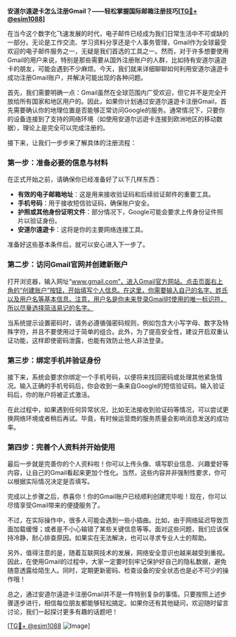 **安道尔遠遊卡怎么注册Gmail？——轻松掌握国际邮箱注册技巧[[TG💪+ @esim1088](https://t.me/s/esim1088)]**

在当今这个数字化飞速发展的时代，电子邮件已经成为我们日常生活中不可或缺的一部分。无论是工作交流、学习资料分享还是个人事务管理，Gmail作为全球最受欢迎的电子邮件服务之一，无疑是我们首选的工具之一。然而，对于许多想要使用Gmail的用户来说，特别是那些需要从国外注册账户的人群，比如持有安道尔遠遊卡的朋友，可能会遇到不少麻烦。今天，我们就来详细聊聊如何利用安道尔遠遊卡成功注册Gmail账户，并解决可能出现的各种问题。

首先，我们需要明确一点：Gmail虽然在全球范围内广受欢迎，但它并不是完全开放给所有国家和地区用户的。因此，如果你计划通过安道尔遠遊卡注册Gmail，首先需要确认你的地理位置是否能够正常访问Google的服务。通常情况下，只要你的设备连接到了支持的网络环境（如使用安道尔远遊卡连接到欧洲地区的移动数据），理论上是完全可以完成注册的。

接下来，让我们一步步来了解具体的注册流程：

### 第一步：准备必要的信息与材料

在正式开始之前，请确保你已经准备好了以下几样东西：
- **有效的电子邮箱地址**：这是用来接收验证码和后续验证邮件的重要工具。
- **手机号码**：用于接收短信验证码，确保账户安全。
- **护照或其他身份证明文件**：部分情况下，Google可能会要求上传身份证件照片以验证身份。
- **安道尔遠遊卡**：这将是你的主要网络连接工具。

准备好这些基本条件后，就可以安心进入下一步了。

### 第二步：访问Gmail官网并创建新账户

打开浏览器，输入网址“www.gmail.com”，进入Gmail官方网站。点击页面右上角的“创建账户”按钮，开始填写个人信息。在这里，你需要输入自己的名字、姓氏以及用户名等基本信息。注意，用户名是你未来登录Gmail时使用的唯一标识符，所以尽量选择简洁易记的名字。

当系统提示设置密码时，请务必遵循强密码规则，例如包含大小写字母、数字及特殊字符，并且不要使用过于简单的组合。此外，为了提高安全性，建议开启双重认证功能，这样即使密码泄露，也能有效防止他人非法登录。

### 第三步：绑定手机并验证身份

接下来，系统会要求你绑定一个手机号码，以便将来找回密码或处理其他紧急情况。输入正确的手机号码后，你会收到一条来自Google的短信验证码。输入验证码后，你的账户将被正式激活。

在此过程中，如果遇到任何异常状况，比如无法接收到验证码等情况，可以尝试更换网络环境或者稍后再试。毕竟，有时候运营商的服务质量会影响消息发送的成功率。

### 第四步：完善个人资料并开始使用

最后一步就是完善你的个人资料啦！你可以上传头像、填写职业信息、兴趣爱好等内容，让自己的Gmail看起来更加个性化。当然，这些内容并非强制性要求，你可以根据实际情况决定是否填写。

完成以上步骤之后，恭喜你！你的Gmail账户已经顺利创建完毕啦！现在，你可以尽情享受Gmail带来的便捷服务了。

不过，在实际操作中，很多人可能会遇到一些小插曲。比如，由于网络延迟导致页面加载缓慢；或者是不小心输错了某些关键信息等等。面对这些问题，我们应该保持冷静，耐心排查原因。如果实在无法解决，也可以寻求专业人士的帮助。

另外，值得注意的是，随着互联网技术的发展，网络安全意识也越来越受到重视。因此，在使用Gmail的过程中，大家一定要时刻牢记保护好自己的隐私数据，避免随意透露给陌生人。同时，定期更新密码、检查设备的安全状态也是必不可少的操作哦！

总之，通过安道尔遠遊卡注册Gmail并不是一件特别复杂的事情。只要按照上述步骤逐步进行，相信每位朋友都能够轻松搞定。如果你还有其他疑问，欢迎随时留言讨论，我们一起探讨更多有趣的话题吧！

[[TG💪+ @esim1088](https://t.me/s/esim1088) ![Image](https://i.postimg.cc/4NQfJmqS/Snipaste-2025-05-13-00-14-12.png)]